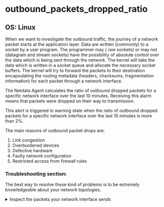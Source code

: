 # outbound_packets_dropped_ratio

## OS: Linux

When we want to investigate the outbound traffic, the journey of a network packet starts at the
application layer. Data are written (commonly) to a socket by a user program. The programmer may (
raw sockets) or may not (datagram and stream sockets) have the possibility of absolute control over
the data which is being sent through the network. The kernel will take the data which is written in
a socket queue and allocate the necessary socket buffers. The kernel will try to forward the packets
to their destination encapsulating the routing metadata (headers, checksums, fragmentation
information) for each packet through a network interface.

The Netdata Agent calculates the ratio of outbound dropped packets for a specific network interface
over the last 10 minutes. Receiving this alarm means that packets were dropped on their way to
transmission.

This alert is triggered in warning state when the ratio of outbound dropped packets for a specific
network interface over the last 10 minutes is more than 2%.

The main reasons of outbound packet drops are:

1. Link congestion
1. Overburdened devices
1. Defective hardware
1. Faulty network configuration
1. Restricted access from firewall rules

### Troubleshooting section:

The best way to resolve these kind of problems is to be extremely knowledgeable about your network
topologies.

<details>
<summary>Inspect the packets your network interface sends</summary>

Wireshark is a free and open-source packet analyzer. It is used for network troubleshooting,
analysis, software and communications protocol development.

[See more about Wireshark here](https://www.wireshark.org/)

</details>
